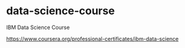 # data-science-course
IBM Data Science Course

https://www.coursera.org/professional-certificates/ibm-data-science
